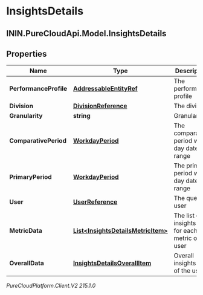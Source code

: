 # InsightsDetails

## ININ.PureCloudApi.Model.InsightsDetails

## Properties

|Name | Type | Description | Notes|
|------------ | ------------- | ------------- | -------------|
| **PerformanceProfile** | [**AddressableEntityRef**](AddressableEntityRef) | The performance profile | [optional] |
| **Division** | [**DivisionReference**](DivisionReference) | The division | [optional] |
| **Granularity** | **string** | Granularity | [optional] |
| **ComparativePeriod** | [**WorkdayPeriod**](WorkdayPeriod) | The comparative period work day date range | [optional] |
| **PrimaryPeriod** | [**WorkdayPeriod**](WorkdayPeriod) | The primary period work day date range | [optional] |
| **User** | [**UserReference**](UserReference) | The query user | [optional] |
| **MetricData** | [**List&lt;InsightsDetailsMetricItem&gt;**](InsightsDetailsMetricItem) | The list of insights data for each metric of the user | [optional] |
| **OverallData** | [**InsightsDetailsOverallItem**](InsightsDetailsOverallItem) | Overall insights data of the user | [optional] |



_PureCloudPlatform.Client.V2 215.1.0_
